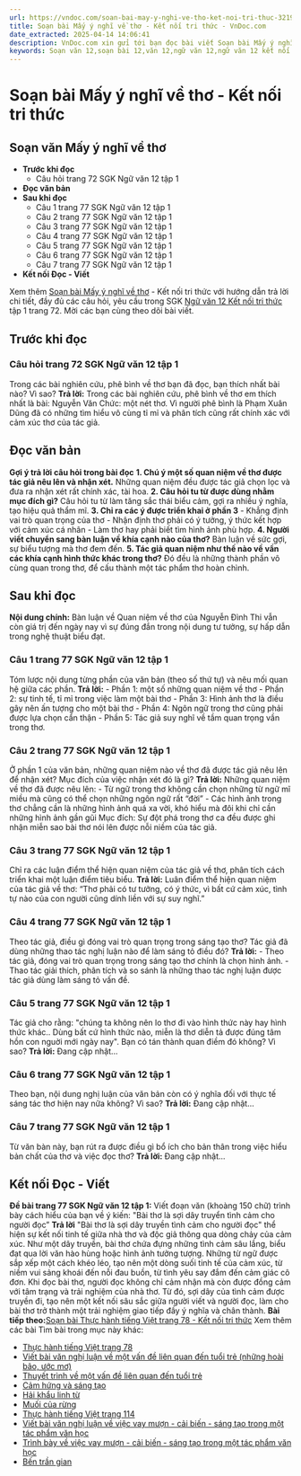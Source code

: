 ```yaml
---
url: https://vndoc.com/soan-bai-may-y-nghi-ve-tho-ket-noi-tri-thuc-321965
title: Soạn bài Mấy ý nghĩ về thơ - Kết nối tri thức - VnDoc.com
date_extracted: 2025-04-14 14:06:41
description: VnDoc.com xin gửi tới bạn đọc bài viết Soạn bài Mấy ý nghĩ về thơ - Kết nối tri thức. Mời các bạn cùng theo dõi bài viết dưới đây nhé.
keywords: Soạn văn 12,soạn bài 12,văn 12,ngữ văn 12,ngữ văn 12 kết nối tri thức,soạn ngữ văn 12,giải ngữ văn 12,soạn văn 12 kết nối tri thức,soạn văn 12 kết nối tri thức ngắn nhất,văn 12 kết nối tri thức,soạn văn 12 tập 1 trang 72 Kết nối tri thức,Soạn bài Mấy ý nghĩ về thơ Kết nối tri thức,Soạn bài Mấy ý nghĩ về thơ,Soạn bài Mấy ý nghĩ về thơ ngắn nhất,Soạn văn Mấy ý nghĩ về thơ,Mấy ý nghĩ về thơ,soạn văn 12 tập 1 trang 72
---
```


# Soạn bài Mấy ý nghĩ về thơ - Kết nối tri thức
## Soạn văn Mấy ý nghĩ về thơ
  * **Trước khi đọc**
    * Câu hỏi trang 72 SGK Ngữ văn 12 tập 1
  * **Đọc văn bản**
  * **Sau khi đọc**
    * Câu 1 trang 77 SGK Ngữ văn 12 tập 1
    * Câu 2 trang 77 SGK Ngữ văn 12 tập 1
    * Câu 3 trang 77 SGK Ngữ văn 12 tập 1
    * Câu 4 trang 77 SGK Ngữ văn 12 tập 1
    * Câu 5 trang 77 SGK Ngữ văn 12 tập 1
    * Câu 6 trang 77 SGK Ngữ văn 12 tập 1
    * Câu 7 trang 77 SGK Ngữ văn 12 tập 1
  * **Kết nối Đọc - Viết**

Xem thêm
[Soạn bài Mấy ý nghĩ về thơ](<https://vndoc.com/soan-bai-may-y-nghi-ve-tho-ket-noi-tri-thuc-321965>) \- Kết nối tri thức với hướng dẫn trả lời chi tiết, đầy đủ các câu hỏi, yêu cầu trong SGK [Ngữ văn 12 Kết nối tri thức](<https://vndoc.com/soan-van-12-ket-noi-tri-thuc>) tập 1 trang 72. Mời các bạn cùng theo dõi bài viết.
## Trước khi đọc
### Câu hỏi trang 72 SGK Ngữ văn 12 tập 1
Trong các bài nghiên cứu, phê bình về thơ bạn đã đọc, bạn thích nhất bài nào? Vì sao?
**Trả lời:**
Trong các bài nghiên cứu, phê bình về thơ em thích nhất là bài: Nguyễn Văn Chức: một nét thơ. Vì người phê bình là Phạm Xuân Dũng đã có những tìm hiểu vô cùng tỉ mỉ và phân tích cũng rất chính xác với cảm xúc thơ của tác giả.
## Đọc văn bản
**Gợi ý trả lời câu hỏi trong bài đọc**
**1\. Chú ý một số quan niệm về thơ được tác giả nêu lên và nhận xét.**
Những quan niệm đều được tác giả chọn lọc và đưa ra nhận xét rất chính xác, tài hoa.
**2\. Câu hỏi tu từ được dùng nhằm mục đích gì?**
Câu hỏi tu từ làm tăng sắc thái biểu cảm, gợi ra nhiều ý nghĩa, tạo hiệu quả thẩm mĩ.
**3\. Chỉ ra các ý được triển khai ở phần 3**
\- Khẳng định vai trò quan trọng của thơ
\- Nhận định thơ phải có ý tưởng, ý thức kết hợp với cảm xúc cá nhân
\- Làm thơ hay phải biết tìm hình ảnh phù hợp.
**4\. Người viết chuyển sang bàn luận về khía cạnh nào của thơ?**
Bàn luận về sức gợi, sự biểu tượng mà thơ đem đến.
**5\. Tác giả quan niệm như thế nào về vần các khía cạnh hình thức khác trong thơ?**
Đó đều là những thành phần vô cùng quan trong thơ, để cấu thành một tác phẩm thơ hoàn chình.
## Sau khi đọc
**Nội dung chính:** Bàn luận về Quan niệm về thơ của Nguyễn Đình Thi vẫn còn giá trị đến ngày nay vì sự đúng đắn trong nội dung tư tưởng, sự hấp dẫn trong nghệ thuật biểu đạt.
### Câu 1 trang 77 SGK Ngữ văn 12 tập 1
Tóm lược nội dung từng phần của văn bản \(theo số thứ tự\) và nêu mối quan hệ giữa các phần.
**Trả lời:**
\- Phần 1: một số những quan niệm về thơ
\- Phần 2: sự tinh tế, tỉ mỉ trong việc làm một bài thơ
\- Phần 3: Hình ảnh thơ là điều gây nên ấn tượng cho một bài thơ
\- Phần 4: Ngôn ngữ trong thơ cũng phải được lựa chọn cẩn thận
\- Phần 5: Tác giả suy nghĩ về tầm quan trọng vần trong thơ.
### Câu 2 trang 77 SGK Ngữ văn 12 tập 1
Ở phần 1 của văn bản, những quan niệm nào về thơ đã được tác giả nêu lên để nhận xét? Mục đích của việc nhận xét đó là gì?
**Trả lời:**
Những quan niệm về thơ đã được nêu lên:
\- Từ ngữ trong thơ không cần chọn những từ ngữ mĩ miều mà cũng có thể chọn những ngôn ngữ rất “đời”
\- Các hình ảnh trong thơ chẳng cần là những hình ảnh quá xa vời, khó hiểu mà đôi khi chỉ cần những hình ảnh gần gũi
Mục đích: Sự đột phá trong thơ ca đều được ghi nhận miễn sao bài thơ nói lên được nỗi niềm của tác giả.
### Câu 3 trang 77 SGK Ngữ văn 12 tập 1
Chỉ ra các luận điểm thể hiện quan niệm của tác giả về thơ, phân tích cách triển khai một luận điểm tiêu biểu.
**Trả lời:**
Luân điểm thể hiện quan niệm của tác giả về thơ: “Thơ phải có tư tưởng, có ý thức, vì bất cứ cảm xúc, tình tự nào của con người cũng dính liền với sự suy nghĩ.”
### Câu 4 trang 77 SGK Ngữ văn 12 tập 1
Theo tác giả, điều gì đóng vai trò quan trọng trong sáng tạo thơ? Tác giả đã dùng những thao tác nghị luận nào để làm sáng tỏ điều đó?
**Trả lời:**
\- Theo tác giả, đóng vai trò quan trọng trong sáng tạo thơ chính là chọn hình ảnh.
\- Thao tác giải thích, phân tích và so sánh là những thao tác nghị luận được tác giả dùng làm sáng tỏ vấn đề.
### Câu 5 trang 77 SGK Ngữ văn 12 tập 1
Tác giả cho rằng: "chúng ta không nên lo thơ đi vào hình thức này hay hình thức khác.. Dùng bất cứ hình thức nào, miễn là thơ diễn tả được đúng tâm hồn con nguời mới ngày nay". Bạn có tán thành quan điềm đó không? Vì sao?
**Trả lời:**
Đang cập nhật...
### Câu 6 trang 77 SGK Ngữ văn 12 tập 1
Theo bạn, nội dung nghị luận của văn bản còn có ý nghĩa đối với thực tế sáng tác thơ hiện nay nữa không? Vì sao?
**Trả lời:**
Đang cập nhật...
### Câu 7 trang 77 SGK Ngữ văn 12 tập 1
Từ văn bàn này, bạn rút ra được điều gì bổ ích cho bản thân trong việc hiểu bản chất của thơ và việc đọc thơ?
**Trả lời:**
Đang cập nhật...
## Kết nối Đọc - Viết
**Đề bài trang 77 SGK Ngữ văn 12 tập 1:** Viết đoạn văn \(khoàng 150 chữ\) trình bày cách hiểu của bạn về ý kiến: "Bài thơ là sợi dây truyển tình cảm cho người đọc”
**Trả lời**
"Bài thơ là sợi dây truyền tình cảm cho người đọc" thể hiện sự kết nối tinh tế giữa nhà thơ và độc giả thông qua dòng chảy của cảm xúc. Như một dây truyền, bài thơ chứa đựng những tình cảm sâu lắng, biểu đạt qua lời văn hào hùng hoặc hình ảnh tưởng tượng. Những từ ngữ được sắp xếp một cách khéo léo, tạo nên một dòng suối tinh tế của cảm xúc, từ niềm vui sảng khoái đến nỗi đau buồn, từ tình yêu say đắm đến cảm giác cô đơn. Khi đọc bài thơ, người đọc không chỉ cảm nhận mà còn được đồng cảm với tâm trạng và trải nghiệm của nhà thơ. Từ đó, sợi dây của tình cảm được truyền đi, tạo nên một kết nối sâu sắc giữa người viết và người đọc, làm cho bài thơ trở thành một trải nghiệm giao tiếp đầy ý nghĩa và chân thành.
**Bài tiếp theo:**[Soạn bài Thực hành tiếng Việt trang 78 - Kết nối tri thức](<https://vndoc.com/soan-bai-thuc-hanh-tieng-viet-trang-78-lop-12-ket-noi-tri-thuc-321969>)
Xem thêm các bài Tìm bài trong mục này khác:
  * [Thực hành tiếng Việt trang 78](</soan-bai-thuc-hanh-tieng-viet-trang-78-lop-12-ket-noi-tri-thuc-321969>)
  * [Viết bài văn nghị luận về một vấn đề liên quan đến tuổi trẻ \(những hoài bão, ước mơ\)](</soan-bai-viet-bai-van-nghi-luan-ve-mot-van-de-lien-quan-den-tuoi-tre-ket-noi-tri-thuc-321972>)
  * [Thuyết trình về một vấn đề liên quan đến tuổi trẻ](</soan-bai-thuyet-trinh-ve-mot-van-de-lien-quan-den-tuoi-tre-ket-noi-tri-thuc-321975>)
  * [Cảm hứng và sáng tạo](</soan-bai-cam-hung-va-sang-tao-ket-noi-tri-thuc-321977>)
  * [Hải khẩu linh từ](</soan-bai-hai-khau-linh-tu-ket-noi-tri-thuc-321979>)
  * [Muối của rừng](</soan-bai-muoi-cua-rung-lop-12-ket-noi-tri-thuc-322060>)
  * [Thực hành tiếng Việt trang 114](</soan-bai-thuc-hanh-tieng-viet-trang-114-ket-noi-tri-thuc-322063>)
  * [Viết bài văn nghị luận về việc vay mượn - cải biến - sáng tạo trong một tác phẩm văn học](</soan-bai-viet-bai-van-nghi-luan-ve-viec-vay-muon-cai-bien-sang-tao-trong-mot-tac-pham-van-hoc-ket-noi-tri-thuc-322066>)
  * [Trình bày về việc vay mượn - cải biến - sáng tạo trong một tác phẩm văn học](</soan-bai-trinh-bay-ve-viec-vay-muon-cai-bien-sang-tao-trong-mot-tac-pham-van-hoc-ket-noi-tri-thuc-322069>)
  * [Bến trần gian](</soan-bai-ben-tran-gian-ket-noi-tri-thuc-322073>)

